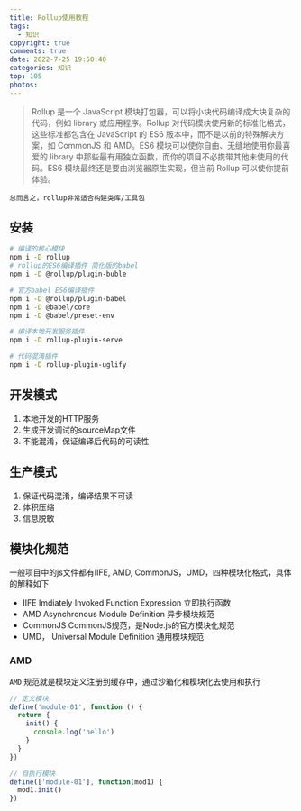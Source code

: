 ```yaml
---
title: Rollup使用教程
tags:
  - 知识
copyright: true
comments: true
date: 2022-7-25 19:50:40
categories: 知识
top: 105
photos:
---
```


> Rollup 是一个 JavaScript 模块打包器，可以将小块代码编译成大块复杂的代码，例如 library 或应用程序。Rollup 对代码模块使用新的标准化格式，这些标准都包含在 JavaScript 的 ES6 版本中，而不是以前的特殊解决方案，如 CommonJS 和 AMD。ES6 模块可以使你自由、无缝地使用你最喜爱的 library 中那些最有用独立函数，而你的项目不必携带其他未使用的代码。ES6 模块最终还是要由浏览器原生实现，但当前 Rollup 可以使你提前体验。

`总而言之，rollup非常适合构建类库/工具包`

## 安装
```bash
# 编译的核心模块
npm i -D rollup
# rollup的ES6编译插件 简化版的babel
npm i -D @rollup/plugin-buble

# 官方babel ES6编译插件
npm i -D @rollup/plugin-babel
npm i -D @babel/core
npm i -D @babel/preset-env

# 编译本地开发服务插件
npm i -D rollup-plugin-serve

# 代码混淆插件
npm i -D rollup-plugin-uglify
```

## 开发模式
1. 本地开发的HTTP服务
2. 生成开发调试的sourceMap文件
3. 不能混淆，保证编译后代码的可读性

## 生产模式
1. 保证代码混淆，编译结果不可读
2. 体积压缩
3. 信息脱敏

## 模块化规范
一般项目中的js文件都有IIFE, AMD, CommonJS，UMD，四种模块化格式，具体的解释如下

- IIFE Imdiately Invoked Function Expression 立即执行函数
- AMD Asynchronous Module Definition 异步模块规范
- CommonJS CommonJS规范，是Node.js的官方模块化规范
- UMD， Universal Module Definition 通用模块规范

### AMD
`AMD`  规范就是模块定义注册到缓存中，通过沙箱化和模块化去使用和执行

```js
// 定义模块
define('module-01', function () {
  return {
    init() {
      console.log('hello')
    }
  }
})

// 自执行模块
define(['module-01'], function(mod1) {
  mod1.init()
})
```